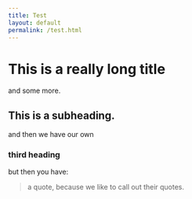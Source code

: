 ```yaml
---
title: Test
layout: default
permalink: /test.html
---
```

# This is a really long title

and some more. 

## This is a subheading. 

and then we have our own 

### third heading

but then you have: 

> a quote, because we like to call out their quotes. 